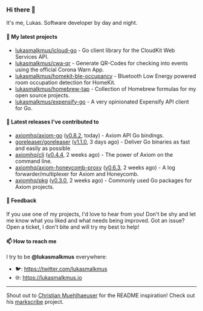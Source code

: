 ### Hi there 👋

It's me, Lukas. Software developer by day and night.

#### 🌱 My latest projects

- [lukasmalkmus/icloud-go](https://github.com/lukasmalkmus/icloud-go) - Go client library for the CloudKit Web Services API.
- [lukasmalkmus/cwa-qr](https://github.com/lukasmalkmus/cwa-qr) - Generate QR-Codes for checking into events using the official Corona Warn App.
- [lukasmalkmus/homekit-ble-occupancy](https://github.com/lukasmalkmus/homekit-ble-occupancy) - Bluetooth Low Energy powered room occupation detection for HomeKit.
- [lukasmalkmus/homebrew-tap](https://github.com/lukasmalkmus/homebrew-tap) - Collection of Homebrew formulas for my open source projects.
- [lukasmalkmus/expensify-go](https://github.com/lukasmalkmus/expensify-go) - A very opinionated Expensify API client for Go.

#### 🔭 Latest releases I've contributed to

- [axiomhq/axiom-go](https://github.com/axiomhq/axiom-go) ([v0.8.2](https://github.com/axiomhq/axiom-go/releases/tag/v0.8.2), today) - Axiom API Go bindings.
- [goreleaser/goreleaser](https://github.com/goreleaser/goreleaser) ([v1.1.0](https://github.com/goreleaser/goreleaser/releases/tag/v1.1.0), 3 days ago) - Deliver Go binaries as fast and easily as possible
- [axiomhq/cli](https://github.com/axiomhq/cli) ([v0.4.4](https://github.com/axiomhq/cli/releases/tag/v0.4.4), 2 weeks ago) - The power of Axiom on the command line.
- [axiomhq/axiom-honeycomb-proxy](https://github.com/axiomhq/axiom-honeycomb-proxy) ([v0.6.3](https://github.com/axiomhq/axiom-honeycomb-proxy/releases/tag/v0.6.3), 2 weeks ago) - A log forwarder/multiplexer for Axiom and Honeycomb.
- [axiomhq/pkg](https://github.com/axiomhq/pkg) ([v0.3.0](https://github.com/axiomhq/pkg/releases/tag/v0.3.0), 2 weeks ago) - Commonly used Go packages for Axiom projects.

#### 💬 Feedback

If you use one of my projects, I'd love to hear from you! Don't be shy and let
me know what you liked and what needs being improved. Got an issue? Open a
ticket, I don't bite and will try my best to help!

#### 📫 How to reach me

I try to be **@lukasmalkmus** everywhere:

- 🐦: https://twitter.com/lukasmalkmus
- 🌐: https://lukasmalkmus.io

---

Shout out to [Christian Muehlhaeuser](https://github.com/muesli) for the README
inspiration! Check out his [markscribe](https://github.com/muesli/markscribe)
project.
